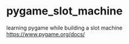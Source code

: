 # pygame_slot_machine
learning pygame while building a slot machine
<br>
https://www.pygame.org/docs/